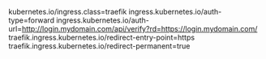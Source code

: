 kubernetes.io/ingress.class=traefik
ingress.kubernetes.io/auth-type=forward
ingress.kubernetes.io/auth-url=http://login.mydomain.com/api/verify?rd=https://login.mydomain.com/
traefik.ingress.kubernetes.io/redirect-entry-point=https
traefik.ingress.kubernetes.io/redirect-permanent=true